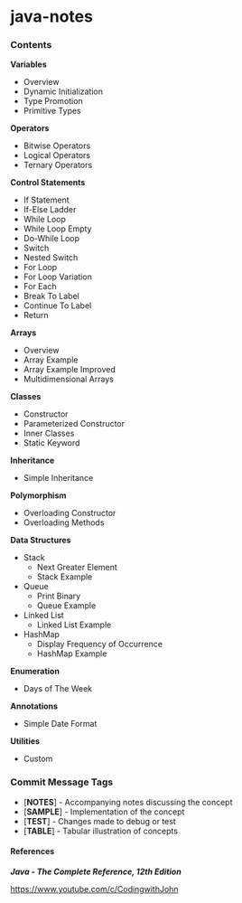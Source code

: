 # java-notes

### Contents
**Variables**
* Overview
* Dynamic Initialization
* Type Promotion
* Primitive Types

**Operators**
* Bitwise Operators
* Logical Operators
* Ternary Operators

**Control Statements**
* If Statement
* If-Else Ladder
* While Loop
* While Loop Empty
* Do-While Loop
* Switch
* Nested Switch
* For Loop
* For Loop Variation
* For Each
* Break To Label
* Continue To Label
* Return

**Arrays**
* Overview
* Array Example
* Array Example Improved
* Multidimensional Arrays

**Classes**
* Constructor
* Parameterized Constructor
* Inner Classes
* Static Keyword

**Inheritance**
* Simple Inheritance

**Polymorphism**
* Overloading Constructor
* Overloading Methods

**Data Structures**
* Stack
  * Next Greater Element
  * Stack Example
* Queue
  * Print Binary
  * Queue Example
* Linked List
  * Linked List Example
* HashMap
  * Display Frequency of Occurrence
  * HashMap Example

**Enumeration**
* Days of The Week

**Annotations**
* Simple Date Format

**Utilities**
* Custom

### Commit Message Tags

* [**NOTES**] - Accompanying notes discussing the concept
* [**SAMPLE**] - Implementation of the concept
* [**TEST**] - Changes made to debug or test
* [**TABLE**] - Tabular illustration of concepts

#### References

***Java - The Complete Reference, 12th Edition***

https://www.youtube.com/c/CodingwithJohn
